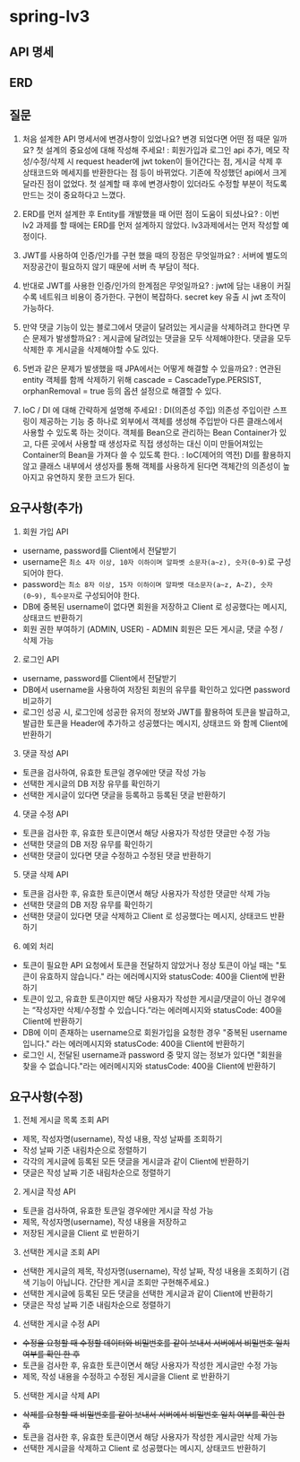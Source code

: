# spring-lv3
## API 명세

## ERD

## 질문
1. 처음 설계한 API 명세서에 변경사항이 있었나요? 
변경 되었다면 어떤 점 때문 일까요? 첫 설계의 중요성에 대해 작성해 주세요!
 : 회원가입과 로그인 api 추가, 메모 작성/수정/삭제 시 request header에 jwt token이 들어간다는 점, 게시글 삭제 후 상태코드와 메세지를 반환한다는 점 등이 바뀌었다.
기존에 작성했던 api에서 크게 달라진 점이 없었다. 첫 설계할 때 후에 변경사항이 있더라도 수정할 부분이 적도록 만드는 것이 중요하다고 느꼈다.
 
2. ERD를 먼저 설계한 후 Entity를 개발했을 때 어떤 점이 도움이 되셨나요?
 : 이번 lv2 과제를 할 때에는 ERD를 먼저 설계하지 않았다. lv3과제에서는 먼저 작성할 예정이다.

3. JWT를 사용하여 인증/인가를 구현 했을 때의 장점은 무엇일까요?
 : 서버에 별도의 저장공간이 필요하지 않기 때문에 서버 측 부담이 적다.

4. 반대로 JWT를 사용한 인증/인가의 한계점은 무엇일까요?
 : jwt에 담는 내용이 커질수록 네트워크 비용이 증가한다. 구현이 복잡하다. secret key 유출 시 jwt 조작이 가능하다.

5. 만약 댓글 기능이 있는 블로그에서 댓글이 달려있는 게시글을 삭제하려고 한다면 무슨 문제가 발생할까요? 
 : 게시글에 달려있는 댓글을 모두 삭제해야한다. 댓글을 모두 삭제한 후 게시글을 삭제해야할 수도 있다.

6. 5번과 같은 문제가 발생했을 때 JPA에서는 어떻게 해결할 수 있을까요?
 : 연관된 entity 객체를 함께 삭제하기 위해 cascade = CascadeType.PERSIST, orphanRemoval = true 등의 옵션 설정으로 해결할 수 있다.

7. IoC / DI 에 대해 간략하게 설명해 주세요!
 : DI(의존성 주입) 
의존성 주입이란 스프링이 제공하는 기능 중 하나로 외부에서 객체를 생성해 주입받아 다른 클래스에서 사용할 수 있도록 하는 것이다. 객체를 Bean으로 관리하는 Bean Container가 있고, 다른 곳에서 사용할 때 생성자로 직접 생성하는 대신 이미 만들어져있는 Container의 Bean을 가져다 쓸 수 있도록 한다.
 : IoC(제어의 역전)
DI를 활용하지 않고 클래스 내부에서 생성자를 통해 객체를 사용하게 된다면 객체간의 의존성이 높아지고 유연하지 못한 코드가 된다.

## 요구사항(추가)
1. 회원 가입 API
 - username, password를 Client에서 전달받기
 - username은  `최소 4자 이상, 10자 이하이며 알파벳 소문자(a~z), 숫자(0~9)`로 구성되어야 한다.
 - password는  `최소 8자 이상, 15자 이하이며 알파벳 대소문자(a~z, A~Z), 숫자(0~9), 특수문자`로 구성되어야 한다.
 - DB에 중복된 username이 없다면 회원을 저장하고 Client 로 성공했다는 메시지, 상태코드 반환하기
 - 회원 권한 부여하기 (ADMIN, USER) - ADMIN 회원은 모든 게시글, 댓글 수정 / 삭제 가능

2. 로그인 API
 - username, password를 Client에서 전달받기
 - DB에서 username을 사용하여 저장된 회원의 유무를 확인하고 있다면 password 비교하기
 - 로그인 성공 시, 로그인에 성공한 유저의 정보와 JWT를 활용하여 토큰을 발급하고,
   발급한 토큰을 Header에 추가하고 성공했다는 메시지, 상태코드 와 함께 Client에 반환하기

3. 댓글 작성 API
 - 토큰을 검사하여, 유효한 토큰일 경우에만 댓글 작성 가능
 - 선택한 게시글의 DB 저장 유무를 확인하기
 - 선택한 게시글이 있다면 댓글을 등록하고 등록된 댓글 반환하기

4. 댓글 수정 API
 - 토큰을 검사한 후, 유효한 토큰이면서 해당 사용자가 작성한 댓글만 수정 가능
 - 선택한 댓글의 DB 저장 유무를 확인하기
 - 선택한 댓글이 있다면 댓글 수정하고 수정된 댓글 반환하기

5. 댓글 삭제 API
 - 토큰을 검사한 후, 유효한 토큰이면서 해당 사용자가 작성한 댓글만 삭제 가능
 - 선택한 댓글의 DB 저장 유무를 확인하기
 - 선택한 댓글이 있다면 댓글 삭제하고 Client 로 성공했다는 메시지, 상태코드 반환하기

6. 예외 처리
 - 토큰이 필요한 API 요청에서 토큰을 전달하지 않았거나 정상 토큰이 아닐 때는 "토큰이 유효하지 않습니다." 라는 에러메시지와 statusCode: 400을 Client에 반환하기
 - 토큰이 있고, 유효한 토큰이지만 해당 사용자가 작성한 게시글/댓글이 아닌 경우에는 “작성자만 삭제/수정할 수 있습니다.”라는 에러메시지와 statusCode: 400을 Client에 반환하기
 - DB에 이미 존재하는 username으로 회원가입을 요청한 경우 "중복된 username 입니다." 라는 에러메시지와 statusCode: 400을 Client에 반환하기
 - 로그인 시, 전달된 username과 password 중 맞지 않는 정보가 있다면 "회원을 찾을 수 없습니다."라는 에러메시지와 statusCode: 400을 Client에 반환하기

## 요구사항(수정)
1. 전체 게시글 목록 조회 API
 - 제목, 작성자명(username), 작성 내용, 작성 날짜를 조회하기
 - 작성 날짜 기준 내림차순으로 정렬하기
 - 각각의 게시글에 등록된 모든 댓글을 게시글과 같이 Client에 반환하기
 - 댓글은 작성 날짜 기준 내림차순으로 정렬하기
2. 게시글 작성 API
 - 토큰을 검사하여, 유효한 토큰일 경우에만 게시글 작성 가능
 - 제목, 작성자명(username), 작성 내용을 저장하고
 - 저장된 게시글을 Client 로 반환하기
3. 선택한 게시글 조회 API
 - 선택한 게시글의 제목, 작성자명(username), 작성 날짜, 작성 내용을 조회하기
   (검색 기능이 아닙니다. 간단한 게시글 조회만 구현해주세요.)
 - 선택한 게시글에 등록된 모든 댓글을 선택한 게시글과 같이 Client에 반환하기
 - 댓글은 작성 날짜 기준 내림차순으로 정렬하기
4. 선택한 게시글 수정 API
 - ~~수정을 요청할 때 수정할 데이터와 비밀번호를 같이 보내서 서버에서 비밀번호 일치 여부를 확인 한 후~~
 - 토큰을 검사한 후, 유효한 토큰이면서 해당 사용자가 작성한 게시글만 수정 가능
 - 제목, 작성 내용을 수정하고 수정된 게시글을 Client 로 반환하기
5. 선택한 게시글 삭제 API
 - ~~삭제를 요청할 때 비밀번호를 같이 보내서 서버에서 비밀번호 일치 여부를 확인 한 후~~
 - 토큰을 검사한 후, 유효한 토큰이면서 해당 사용자가 작성한 게시글만 삭제 가능
 - 선택한 게시글을 삭제하고 Client 로 성공했다는 메시지, 상태코드 반환하기